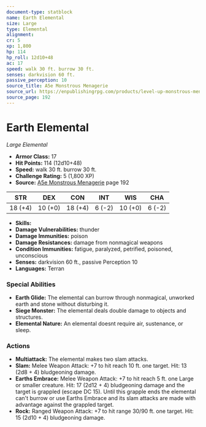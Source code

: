 ```yaml
---
document-type: statblock
name: Earth Elemental
size: Large
type: Elemental
alignment: 
cr: 5
xp: 1,800
hp: 114
hp_roll: 12d10+48
ac: 17
speed: walk 30 ft. burrow 30 ft.
senses: darkvision 60 ft. 
passive_perception: 10
source_title: A5e Monstrous Menagerie
source_url: https://enpublishingrpg.com/products/level-up-monstrous-menagerie-a5e
source_page: 192
---
```


# Earth Elemental

*Large* *Elemental*

- **Armor Class:** 17
- **Hit Points:** 114 (12d10+48)
- **Speed:** walk 30 ft. burrow 30 ft.
- **Challenge Rating:** 5 (1,800 XP)
- **Source:** [A5e Monstrous Menagerie](https://enpublishingrpg.com/products/level-up-monstrous-menagerie-a5e) page 192

| STR | DEX | CON | INT | WIS | CHA |
| --- | --- | --- | --- | --- | --- |
| 18 (+4) | 10 (+0) | 18 (+4) | 6 (-2) | 10 (+0) | 6 (-2) |

- **Skills:** 
- **Damage Vulnerabilities:** thunder
- **Damage Immunities:** poison
- **Damage Resistances:** damage from nonmagical weapons
- **Condition Immunities:** fatigue, paralyzed, petrified, poisoned, unconscious
- **Senses:** darkvision 60 ft., passive Perception 10
- **Languages:** Terran

### Special Abilities

- **Earth Glide:** The elemental can burrow through nonmagical, unworked earth and stone without disturbing it.
- **Siege Monster:** The elemental deals double damage to objects and structures.
- **Elemental Nature:** An elemental doesnt require air, sustenance, or sleep.

### Actions

- **Multiattack:** The elemental makes two slam attacks.
- **Slam:** Melee Weapon Attack: +7 to hit  reach 10 ft.  one target. Hit: 13 (2d8 + 4) bludgeoning damage.
- **Earths Embrace:** Melee Weapon Attack: +7 to hit  reach 5 ft.  one Large or smaller creature. Hit: 17 (2d12 + 4) bludgeoning damage  and the target is grappled (escape DC 15). Until this grapple ends  the elemental can't burrow or use Earths Embrace and its slam attacks are made with advantage against the grappled target.
- **Rock:** Ranged Weapon Attack: +7 to hit  range 30/90 ft.  one target. Hit: 15 (2d10 + 4) bludgeoning damage.
